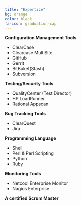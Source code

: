 ```yaml
---
title: "Expertize"
bg: orange
color: black
fa-icon: graduation-cap
---
```



**Configuration Management Tools**

- ClearCase
- Clearcase MultiSite
- GitHub
- Gerrit
- BitBuket(Stash)
- Subversion

**Testing/Security Tools**
- QualityCenter (Test Director)
- HP LoadRunner
- Rational Appscan

**Bug Tracking Tools**
- ClearQuest
- Jira

**Programming Language**  

- Shell 
- Perl & Perl Scripting
- Python
- Ruby

**Monitoring Tools** 

- Netcool Enterprise Monitor
- Nagios Enterprise

**A certified Scrum Master**



